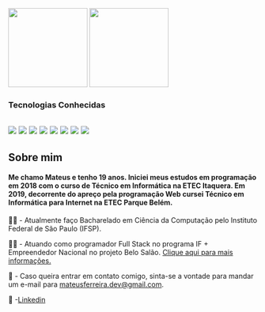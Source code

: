 
<!--
**MateusSantosF/MateusSantosF** is a ✨ _special_ ✨ repository because its `README.md` (this file) appears on your GitHub profile.
-->
<div>
<img height = "160em" src="https://github-readme-stats.vercel.app/api?username=MateusSantosF&count_private=true&show_icons=true&theme=dracula"/>
<img height = "160em" src ="https://github-readme-stats.vercel.app/api/top-langs/?username=MateusSantosF&layout=compact&langs_count=8&theme=dracula"/>
</div>
<h3>Tecnologias Conhecidas</h3> 
<h2>
	<img src = "https://img.shields.io/badge/Java-ED8B00?style=for-the-badge&logo=java&logoColor=white">
	<img src= "https://img.shields.io/badge/SQLite-07405E?style=for-the-badge&logo=sqlite&logoColor=white">
	<img src="https://img.shields.io/badge/MariaDB-003545?style=for-the-badge&logo=mariadb&logoColor=white">
	<img = src = "https://img.shields.io/badge/.NET-512BD4?style=for-the-badge&logo=dotnet&logoColor=white">
	<img = src = "https://img.shields.io/badge/Git-F05032?style=for-the-badge&logo=git&logoColor=white">
	<img src = "https://img.shields.io/badge/HTML5-E34F26?style=for-the-badge&logo=html5&logoColor=white">
	<img src="https://img.shields.io/badge/CSS3-1572B6?style=for-the-badge&logo=css3&logoColor=white">
	<img src = "https://img.shields.io/badge/JavaScript-F7DF1E?style=for-the-badge&logo=javascript&logoColor=black">
</h2>
<h2>Sobre mim</h2>
<h4>Me chamo Mateus e tenho 19 anos. Iniciei meus estudos em programação em 2018 com o curso de Técnico em Informática na ETEC Itaquera. Em 2019, decorrente do apreço pela programação Web cursei Técnico em Informática para Internet na ETEC Parque Belém.</h4>	

:man_student: - Atualmente faço Bacharelado em Ciência da Computação pelo Instituto Federal de São Paulo (IFSP). 

:technologist: - Atuando como programador Full Stack no programa IF + Empreendedor Nacional no projeto Belo Salão. [Clique aqui para mais informações.](https://www.sbv.ifsp.edu.br/component/content/article/67-noticias-publicadas/pagina-inicial/comunicados/1023-programa-if-empreendedor-nacional-seleciona-projeto-em-s%C3%A3o-jo%C3%A3o-da-boa-vista)  

:email: - Caso queira entrar em contato comigo, sinta-se a vontade para mandar um e-mail para mateusferreira.dev@gmail.com.

:briefcase: -[Linkedin](https://br.linkedin.com/in/mateusferreira-dev)


